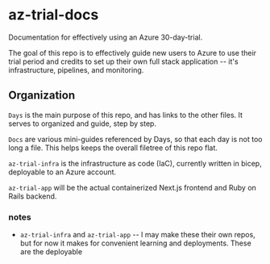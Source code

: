 # az-trial-docs
Documentation for effectively using an Azure 30-day-trial.  

The goal of this repo is to effectively guide new users to Azure to use their trial period and credits to set up their own full stack application -- it's infrastructure, pipelines, and monitoring. 

## Organization

`Days` is the main purpose of this repo, and has links to the other files.  It serves to organized and guide, step by step.  

`Docs` are various mini-guides referenced by Days, so that each day is not too long a file.  This helps keeps the overall filetree of this repo flat.  

`az-trial-infra` is the infrastructure as code (IaC), currently written in bicep, deployable to an Azure account.  

`az-trial-app` will be the actual containerized Next.js frontend and Ruby on Rails backend.  

### notes
- `az-trial-infra` and `az-trial-app` -- I may make these their own repos, but for now it makes for convenient learning and deployments.  These are the deployable 
